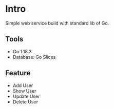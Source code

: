 # Intro

Simple web service build with standard lib of Go.   

## Tools

- Go 1.18.3
- Database: Go Slices

## Feature

- Add User
- Show User
- Update User
- Delete User